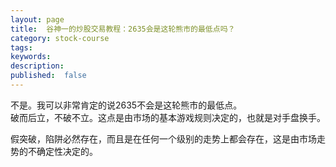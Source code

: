 ```yaml
---
layout: page
title:  谷神一的炒股交易教程：2635会是这轮熊市的最低点吗？
category: stock-course
tags:
keywords:
description:  
published:  false
---
```


不是。我可以非常肯定的说2635不会是这轮熊市的最低点。  
破而后立，不破不立。这点是由市场的基本游戏规则决定的，也就是对手盘换手。  

假突破，陷阱必然存在，而且是在任何一个级别的走势上都会存在，这是由市场走势的不确定性决定的。













